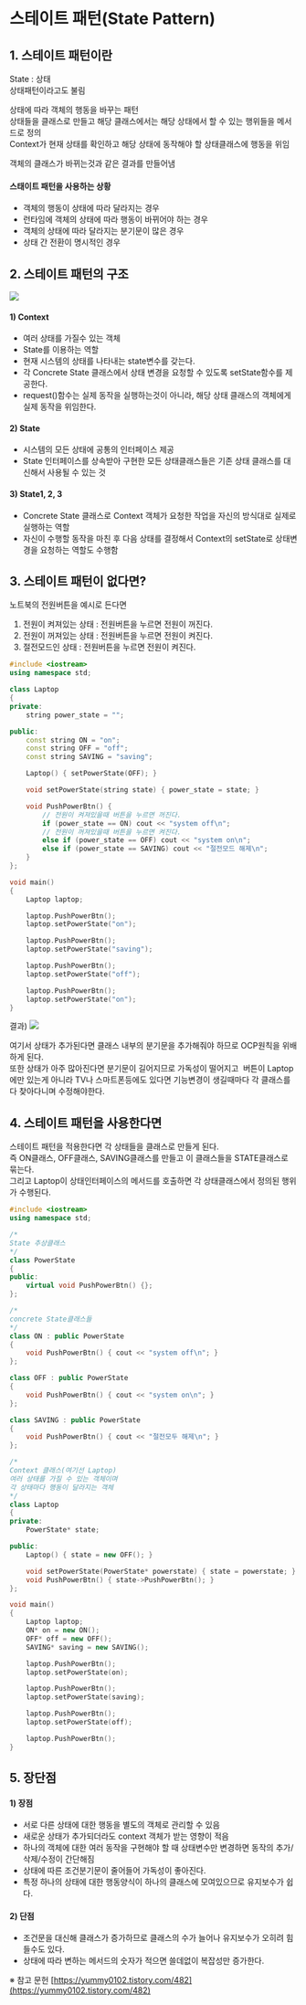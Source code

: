 # 스테이트 패턴(State Pattern)

  
## 1. 스테이트 패턴이란

State : 상태  
상태패턴이라고도 불림  

상태에 따라 객체의 행동을 바꾸는 패턴  
상태들을 클래스로 만들고 해당 클래스에서는 해당 상태에서 할 수 있는 행위들을 메서드로 정의  
Context가 현재 상태를 확인하고 해당 상태에 동작해야 할 상태클래스에 행동을 위임  

객체의 클래스가 바뀌는것과 같은 결과를 만들어냄  

#### 스태이트 패턴을 사용하는 상황
- 객체의 행동이 상태에 따라 달라지는 경우
- 런타임에 객체의 상태에 따라 행동이 바뀌어야 하는 경우
- 객체의 상태에 따라 달라지는 분기문이 많은 경우
- 상태 간 전환이 명시적인 경우


## 2. 스테이트 패턴의 구조

![](https://blog.kakaocdn.net/dn/cAUo1D/btsHnfhAU1B/Irflqy80MkvJkVzVUNGnc1/img.png)

#### 1) Context
- 여러 상태를 가질수 있는 객체
- State를 이용하는 역할
- 현재 시스템의 상태를 나타내는 state변수를 갖는다.
- 각 Concrete State 클래스에서 상태 변경을 요청할 수 있도록 setState함수를 제공한다.
- request()함수는 실제 동작을 실행하는것이 아니라, 해당 상태 클래스의 객체에게 실제 동작을 위임한다.

#### 2) State
- 시스템의 모든 상태에 공통의 인터페이스 제공
- State 인터페이스를 상속받아 구현한 모든 상태클래스들은 기존 상태 클래스를 대신해서 사용될 수 있는 것

#### 3) State1, 2, 3
- Concrete State 클래스로 Context 객체가 요청한 작업을 자신의 방식대로 실제로 실행하는 역할
- 자신이 수행할 동작을 마친 후 다음 상태를 결정해서 Context의 setState로 상태변경을 요청하는 역할도 수행함


## 3. 스테이트 패턴이 없다면?

노트북의 전원버튼을 예시로 든다면  
1) 전원이 켜져있는 상태 : 전원버튼을 누르면 전원이 꺼진다.
2) 전원이 꺼져있는 상태 : 전원버튼을 누르면 전원이 켜진다.
3) 절전모드인 상태 : 전원버튼을 누르면 전원이 켜진다.
```C++
#include <iostream>
using namespace std;

class Laptop
{
private:
	string power_state = "";

public:
	const string ON = "on";
	const string OFF = "off";
	const string SAVING = "saving";

	Laptop() { setPowerState(OFF); }

	void setPowerState(string state) { power_state = state; }

	void PushPowerBtn() {
		// 전원이 켜져있을때 버튼을 누르면 꺼진다.
		if (power_state == ON) cout << "system off\n";		
		// 전원이 꺼져있을때 버튼을 누르면 켜진다.
		else if (power_state == OFF) cout << "system on\n";
		else if (power_state == SAVING) cout << "절전모드 해제\n";
	}
};

void main()
{
	Laptop laptop;

	laptop.PushPowerBtn();
	laptop.setPowerState("on");

	laptop.PushPowerBtn();
	laptop.setPowerState("saving");

	laptop.PushPowerBtn();
	laptop.setPowerState("off");

	laptop.PushPowerBtn();
	laptop.setPowerState("on");
}
```

결과)
![](https://blog.kakaocdn.net/dn/bRAiDd/btsHpsmbDiB/Kb6HYt7acofBFYWs4r19C0/img.png)

여기서 상태가 추가된다면 클래스 내부의 분기문을 추가해줘야 하므로 OCP원칙을 위배하게 된다.  
또한 상태가 아주 많아진다면 분기문이 길어지므로 가독성이 떨어지고  
버튼이 Laptop에만 있는게 아니라 TV나 스마트폰등에도 있다면 기능변경이 생길때마다 각 클래스를 다 찾아다니며 수정해야한다.


## 4. 스테이트 패턴을 사용한다면

스테이트 패턴을 적용한다면 각 상태들을 클래스로 만들게 된다.  
즉 ON클래스, OFF클래스, SAVING클래스를 만들고 이 클래스들을 STATE클래스로 묶는다.  
그리고 Laptop이 상태인터페이스의 메서드를 호출하면 각 상태클래스에서 정의된 행위가 수행된다.
```C++
#include <iostream>
using namespace std;

/*
State 추상클래스
*/
class PowerState
{
public:
	virtual void PushPowerBtn() {};
};

/*
concrete State클래스들
*/
class ON : public PowerState
{
	void PushPowerBtn() { cout << "system off\n"; }
};

class OFF : public PowerState
{
	void PushPowerBtn() { cout << "system on\n"; }
};

class SAVING : public PowerState
{
	void PushPowerBtn() { cout << "절전모두 해제\n"; }
};

/*
Context 클래스(여기선 Laptop)
여러 상태를 가질 수 있는 객체이며
각 상태마다 행동이 달라지는 객체
*/
class Laptop
{
private:
	PowerState* state;

public:
	Laptop() { state = new OFF(); }

	void setPowerState(PowerState* powerstate) { state = powerstate; }
	void PushPowerBtn() { state->PushPowerBtn(); }
};

void main()
{
	Laptop laptop;
	ON* on = new ON();
	OFF* off = new OFF();
	SAVING* saving = new SAVING();

	laptop.PushPowerBtn();
	laptop.setPowerState(on);

	laptop.PushPowerBtn();
	laptop.setPowerState(saving);

	laptop.PushPowerBtn();
	laptop.setPowerState(off);

	laptop.PushPowerBtn();
}
```


## 5. 장단점

#### 1) 장점
- 서로 다른 상태에 대한 행동을 별도의 객체로 관리할 수 있음
- 새로운 상태가 추가되더라도 context 객체가 받는 영향이 적음
- 하나의 객체에 대한 여러 동작을 구현해야 할 때 상태변수만 변경하면 동작의 추가/삭제/수정이 간단해짐
- 상태에 따른 조건분기문이 줄어들어 가독성이 좋아진다.
- 특정 하나의 상태에 대한 행동양식이 하나의 클래스에 모여있으므로 유지보수가 쉽다.

#### 2) 단점
- 조건문을 대신해 클래스가 증가하므로 클래스의 수가 늘어나 유지보수가 오히려 힘들수도 있다.
- 상태에 따라 변하는 메서드의 숫자가 적으면 쓸데없이 복잡성만 증가한다.






※ 참고 문헌
[https://yummy0102.tistory.com/482](https://yummy0102.tistory.com/482)